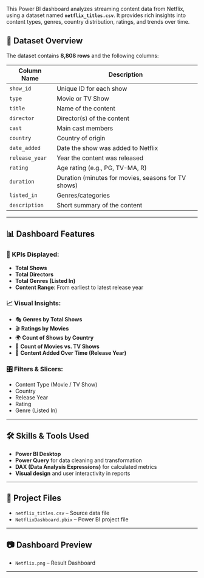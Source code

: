 This Power BI dashboard analyzes streaming content data from Netflix, using a dataset named **`netflix_titles.csv`**. It provides rich insights into content types, genres, country distribution, ratings, and trends over time.

## 📁 Dataset Overview

The dataset contains **8,808 rows** and the following columns:

| Column Name     | Description                                 |
|------------------|---------------------------------------------|
| `show_id`        | Unique ID for each show                     |
| `type`           | Movie or TV Show                            |
| `title`          | Name of the content                         |
| `director`       | Director(s) of the content                  |
| `cast`           | Main cast members                           |
| `country`        | Country of origin                           |
| `date_added`     | Date the show was added to Netflix          |
| `release_year`   | Year the content was released               |
| `rating`         | Age rating (e.g., PG, TV-MA, R)             |
| `duration`       | Duration (minutes for movies, seasons for TV shows) |
| `listed_in`      | Genres/categories                          |
| `description`    | Short summary of the content                |

---

## 📊 Dashboard Features

### 📌 KPIs Displayed:
- **Total Shows**
- **Total Directors**
- **Total Genres (Listed In)**
- **Content Range**: From earliest to latest release year

### 📈 Visual Insights:
- 🎭 **Genres by Total Shows**
- 🎬 **Ratings by Movies**
- 🌍 **Count of Shows by Country**
- 🎥 **Count of Movies vs. TV Shows**
- 📅 **Content Added Over Time (Release Year)**

### 🎛 Filters & Slicers:
- Content Type (Movie / TV Show)
- Country
- Release Year
- Rating
- Genre (Listed In)

---

## 🛠 Skills & Tools Used

- **Power BI Desktop**
- **Power Query** for data cleaning and transformation
- **DAX (Data Analysis Expressions)** for calculated metrics
- **Visual design** and user interactivity in reports

---

## 📂 Project Files

- `netflix_titles.csv` – Source data file  
- `NetflixDashboard.pbix` – Power BI project file
   

---

## 📷 Dashboard Preview

- `Netflix.png` – Result Dashboard 

---
